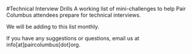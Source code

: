 #Technical Interview Drills
A working list of mini-challenges to help Pair Columbus attendees prepare for technical interviews.

We will be adding to this list monthly.

If you have any suggestions or questions, email us at info[at]paircolumbus[dot]org.
